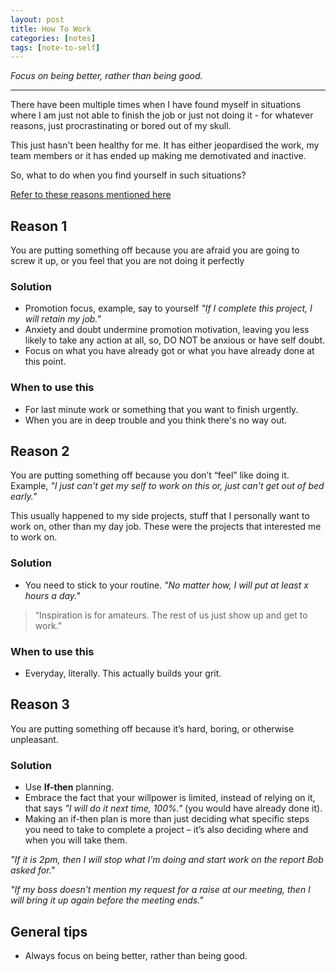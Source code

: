 ```yaml
---
layout: post
title: How To Work
categories: [notes]
tags: [note-to-self]
---
```


_Focus on being better, rather than being good._

-----
<!--more-->

There have been multiple times when I have found myself in situations where I am just not able to finish the job or just not doing it - for whatever reasons, just procrastinating or bored out of my skull.

This just hasn't been healthy for me. It has either jeopardised the work, my team members or it has ended up making me demotivated and inactive.

So, what to do when you find yourself in such situations?

[Refer to these reasons mentioned here](https://hbr.org/2014/02/how-to-make-yourself-work-when-you-just-dont-want-to)


## Reason 1

You are putting something off because you are afraid you are going to screw it up, or you feel that you are not doing it perfectly

### Solution

- Promotion focus, example, say to yourself _"If I complete this project, I will retain my job."_
- Anxiety and doubt undermine promotion motivation, leaving you less likely to take any action at all, so, DO NOT be anxious or have self doubt.
- Focus on what you have already got or what you have already done at this point.


### When to use this 

- For last minute work or something that you want to finish urgently.
- When you are in deep trouble and you think there's no way out.



## Reason 2

You are putting something off because you don’t “feel” like doing it. Example, _"I just can't get my self to work on this or, just can't get out of bed early."_

This usually happened to my side projects, stuff that I personally want to work on, other than my day job. These were the projects that interested me to work on.

### Solution

- You need to stick to your routine. _"No matter how, I will put at least x hours a day."_


> “Inspiration is for amateurs.  The rest of us just show up and get to work.”

### When to use this

- Everyday, literally. This actually builds your grit.




## Reason 3

You are putting something off because it’s hard, boring, or otherwise unpleasant.


### Solution

- Use **If-then** planning.
- Embrace the fact that your willpower is limited, instead of relying on it, that says _"I will do it next time, 100%."_ (you would have already done it).
- Making an if-then plan is more than just deciding what specific steps you need to take to complete a project – it’s also deciding where and when you will take them.

_"If it is 2pm, then I will stop what I’m doing and start work on the report Bob asked for."_

_"If my boss doesn’t mention my request for a raise at our meeting, then I will bring it up again before the meeting ends."_


## General tips

- Always focus on being better, rather than being good.















